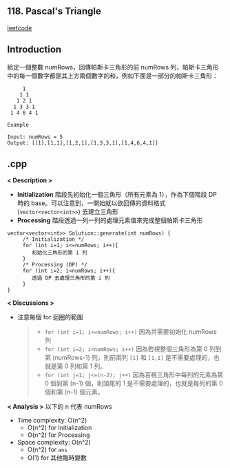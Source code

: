 ## 118. Pascal's Triangle
[leetcode](https://leetcode.com/problems/pascals-triangle/description/)
## Introduction
給定一個整數 numRows，回傳帕斯卡三角形的前 numRows 列，帕斯卡三角形中的每一個數字都是其上方兩個數字的和，例如下面是一部分的帕斯卡三角形：

```
     1
    1 1
   1 2 1
  1 3 3 1
 1 4 6 4 1
```

```
Example

Input: numRows = 5
Output: [[1],[1,1],[1,2,1],[1,3,3,1],[1,4,6,4,1]]
```
## .cpp
**< Description >**
- **Initialization** 階段先初始化一個三角形（所有元素為 1），作為下個階段 DP 時的 base。可以注意到，一開始就以欲回傳的資料格式 (`vector<vector<int>>`) 去建立三角形
- **Processing** 階段透過一列一列的處理元素值來完成整個帕斯卡三角形

```
vector<vector<int>> Solution::generate(int numRows) {
     /* Initialization */
     for (int i=1; i<=numRows; i++){
        初始化三角形的第 i 列
     }
     /* Processing (DP) */
     for (int i=2; i<numRows; i++){
        透過 DP 去處理三角形的第 i 列
     }
}
```

**< Discussions >**
- 注意每個 for 迴圈的範圍
     >- `for (int i=1; i<=numRows; i++)` 因為共需要初始化 numRows 列
     >- `for (int i=2; i<numRows; i++)` 因為若視整個三角形為第 0 列到第 (numRows-1) 列，則前兩列 `[1]` 和 `[1,1]` 是不需要處理的，也就是第 0 列和第 1 列。
     >- `for (int j=1; j<=(n-2); j++)` 因為若視三角形中每列的元素為第 0 個到第 (n-1) 個，則頭尾的 1 是不需要處理的，也就是每列的第 0 個和第 (n-1) 個元素。

**< Analysis >**
以下的 n 代表 numRows
- Time complexity: O(n^2)
    - O(n^2) for Initialization
    - O(n^2) for Processing
- Space complexity: O(n^2)
    - O(n^2) for `ans`
    - O(1) for 其他臨時變數